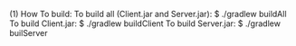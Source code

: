 (1) How To build:
	To build all (Client.jar and Server.jar):
		$ ./gradlew buildAll
	To build Client.jar:
		$ ./gradlew buildClient
	To build Server.jar:
		$ ./gradlew builServer



